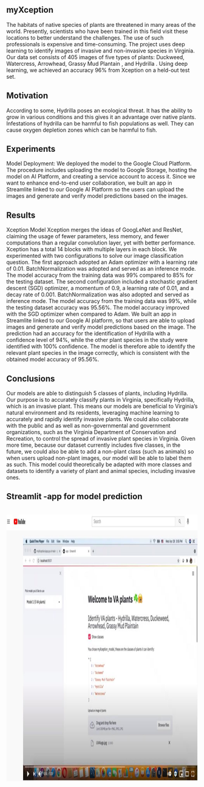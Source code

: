## myXception
The habitats of native species of plants are threatened in many areas of the world. Presently, scientists who have been trained in this field visit these locations to better understand the challenges. The use of such professionals is expensive and time-consuming.
The project uses deep learning to identify images of invasive and non-invasive species in Virginia. Our data set consists of 405 images of five types of plants: Duckweed, Watercress, Arrowhead, Grassy Mud Plantain , and Hydrilla . Using deep learning, we achieved an accuracy 96% from Xception on a held-out test set.
## Motivation
According to some, Hydrilla poses an ecological threat. It has the ability to grow in various conditions and this gives it an advantage over native plants. Infestations of hydrilla can be harmful to fish populations as well. They can cause oxygen depletion zones which can be harmful to fish.

## Experiments
Model Deployment: We deployed the model to the Google Cloud Platform. The procedure includes uploading the model to Google Storage, hosting the model on AI Platform, and creating a service account to access it. Since we want to enhance end-to-end user collaboration, we built an app in Streamlite linked to our Google AI Platform so the users can upload the images and generate and verify model predictions based on the images.

## Results 
Xception Model
Xception merges the ideas of GoogLeNet and ResNet, claiming the usage of fewer parameters, less memory, and fewer computations than a regular convolution layer, yet with better performance. Xception has a total 14 blocks with multiple layers in each block. We experimented with two configurations to solve our image classification question. The first approach adopted an Adam optimizer with a learning rate of 0.01. BatchNormalization was adopted and served as an inference mode. The model accuracy from the training data was 99% compared to 85% for the testing dataset. The second configuration included a stochastic gradient descent (SGD) optimizer, a momentum of 0.9, a learning rate of 0.01, and a decay rate of 0.001. BatchNormalization was also adopted and served as inference mode. The model accuracy from the training data was 99%, while the testing dataset accuracy was 95.56%. The model accuracy improved with the SGD optimizer when compared to Adam. 
We built an app in Streamlite linked to our Google AI platform, so that users are able to upload  images and generate and verify model predictions based on the image. The prediction had an accuracy for the identification of  Hydrilla with a  confidence level of 94%, while the other plant species  in the study were identified with 100% confidence. The model is therefore able to identify the relevant plant species in the image correctly, which is consistent with the obtained model accuracy of 95.56%. 

## Conclusions
Our models are able to distinguish 5 classes of plants, including Hydrilla. Our purpose is to accurately classify plants in Virginia, specifically Hydrilla, which is an invasive plant. This means our models are beneficial to Virginia’s natural environment and its residents, leveraging machine learning to accurately and rapidly identify invasive plants. We could also collaborate with the public and as well as non-governmental and government organizations, such as the Virginia Department of Conservation and Recreation, to control the spread of invasive plant species in Virginia. 
Given more time, because our dataset currently includes five classes, in the future, we could also be able to add a non-plant class (such as animals) so when users upload non-plant images, our model will be able to label them as such. This model could theoretically be adapted with more classes and datasets to identify a variety of plant and animal species, including invasive ones.


## Streamlit -app for model prediction
<br>
<img height = "700" src="https://github.com/gladieschanggoodluck/myXception/blob/main/image/VAplantPrediction.JPG"/>
<br>
